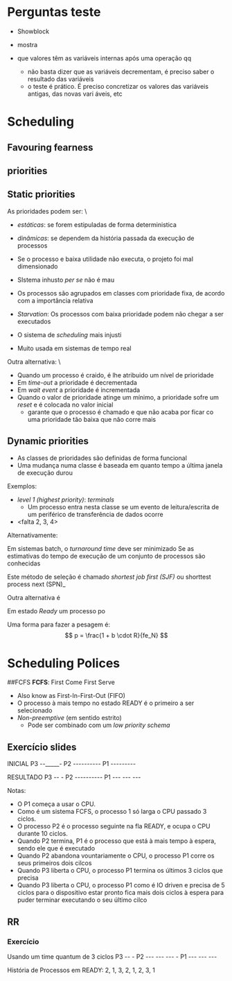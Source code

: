 # Perguntas teste
- Showblock
- mostra


- que valores têm as variáveis internas após uma operação qq
	- não basta dizer que as variáveis decrementam, é preciso saber o resultado das variáveis 
	- o teste é prático. É preciso concretizar os valores das variáveis antigas, das novas vari
áveis, etc

# Scheduling

## Favouring fearness

## priorities

## Static priorities
As prioridades podem ser: \ 
- *estáticas*: se forem estipuladas de forma deterministica
- *dinâmicas*: se dependem da história passada da execução de processos

- Se o processo e baixa utilidade não executa, o projeto foi mal dimensionado
- SIstema inhusto _per se_ não é mau
- Os processos são agrupados em classes com prioridade fixa, de acordo com a importância relativa
- _Starvation_: Os processos com baixa prioridade podem não chegar a ser executados
- O sistema de _scheduling_ mais injusti
- Muito usada em sistemas de tempo real


Outra alternativa: \
- Quando um processo é craido, é lhe atribuido um nível de prioridade
- Em _time-out_ a prioridade é decrementada
- Em _wait event_ a prioridade é incrementada
- Quando o valor de prioridade atinge um mínimo, a prioridade sofre um _reset_ e é colocada no valor inicial
	- garante que o processo é chamado e que não acaba por ficar co uma prioridade tão baixa que não corre mais

## Dynamic priorities
- As classes de prioridades são definidas de forma funcional
- Uma mudança numa classe é baseada em quanto tempo a última janela de execução durou

Exemplos:
- *level 1* _(highest priority)_: *terminals*
	- Um processo entra nesta classe se um evento de leitura/escrita de um periférico de transferência de dados ocorre
- <falta 2, 3, 4>


Alternativamente:

Em sistemas batch, o _turnaround time_ deve ser minimizado
Se as estimativas do tempo de execução de um conjunto de processos são conhecidas

Este método de seleção é chamado _shortest job first (SJF)_ ou shorttest process next (SPN)_

Outra alternativa é 

Em estado _Ready_ um processo po

Uma forma para fazer a pesagem é:
$$ p = \frac{1 + b \cdot R}{fe_N} $$

# Scheduling Polices

##FCFS
**FCFS**: First Come First Serve
- Also know as First-In-First-Out (FIFO)
- O processo à mais tempo no estado READY é o primeiro a ser selecionado
- _Non-preemptive_ (em sentido estrito)
	- Pode ser combinado com um _low priority schema_

## Exercício slides
INICIAL
P3      --_____-
P2   ----------
P1 ---_---_---


RESULTADO
P3				   --     -
P2	  ----------
P1 ---			---  ---

Notas: 
- O P1 começa a usar o CPU. 
- Como é um sistema FCFS, o processo 1 só larga o CPU passado 3 ciclos. 
- O processo P2 é o processo seguinte na fla READY, e ocupa o CPU durante 10 ciclos.
- Quando P2 termina, P1 é o processo que está à mais tempo à espera, sendo ele que é executado
- Quando P2 abandona vountariamente o CPU, o processo P1 corre os seus primeiros dois cilcos
- Quando P3 liberta o CPU, o processo P1 termina os últimos 3 ciclos que precisa
- Quando P3 liberta o CPU, o processo P1 como é IO driven e precisa de 5 ciclos para o dispositivo estar pronto fica mais dois ciclos à espera para puder terminar executando o seu último cilco

## RR


### Exercício
Usando um time quantum de 3 ciclos
P3          --         -
P2	  ---     ---   --- -
P1 ---   ---     --- 

História de Processos em READY: 2, 1, 3, 2, 1, 2, 3, 1
